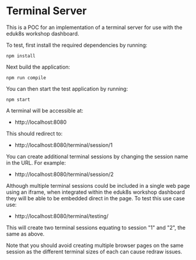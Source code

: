 Terminal Server
===============

This is a POC for an implementation of a terminal server for use with the
eduk8s workshop dashboard.

To test, first install the required dependencies by running:

```
npm install
```

Next build the application:

```
npm run compile
```

You can then start the test application by running:

```
npm start
```

A terminal will be accessible at:

* http://localhost:8080

This should redirect to:

* http://localhost:8080/terminal/session/1

You can create additional terminal sessions by changing the session name
in the URL. For example:

* http://localhost:8080/terminal/session/2

Although multiple terminal sessions could be included in a single web page
using an iframe, when integrated within the eduk8s workshop dashboard they
will be able to be embedded direct in the page. To test this use case use:

* http://localhost:8080/terminal/testing/

This will create two terminal sessions equating to session "1" and "2", the
same as above.

Note that you should avoid creating multiple browser pages on the same
session as the different terminal sizes of each can cause redraw issues.
